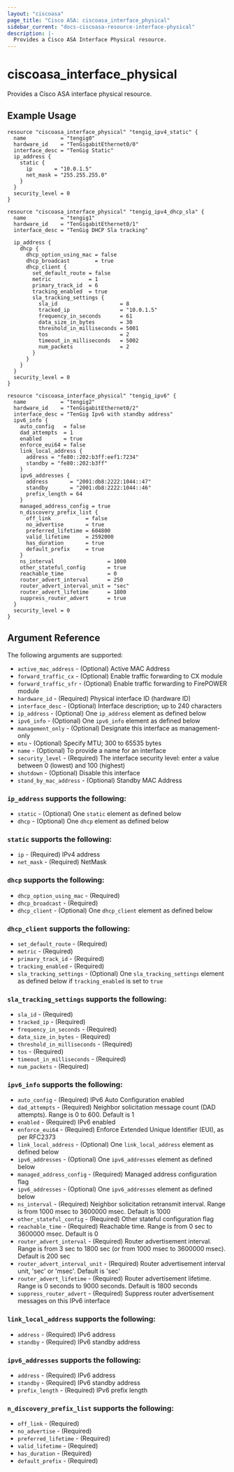 ```yaml
---
layout: "ciscoasa"
page_title: "Cisco ASA: ciscoasa_interface_physical"
sidebar_current: "docs-ciscoasa-resource-interface-physical"
description: |-
  Provides a Cisco ASA Interface Physical resource.
---
```


# ciscoasa_interface_physical

Provides a Cisco ASA interface physical resource.

## Example Usage

```hcl
resource "ciscoasa_interface_physical" "tengig_ipv4_static" {
  name           = "tengig0"
  hardware_id    = "TenGigabitEthernet0/0"
  interface_desc = "TenGig Static"
  ip_address {
    static {
      ip       = "10.0.1.5"
      net_mask = "255.255.255.0"
    }
  }
  security_level = 0
}

resource "ciscoasa_interface_physical" "tengig_ipv4_dhcp_sla" {
  name           = "tengig1"
  hardware_id    = "TenGigabitEthernet0/1"
  interface_desc = "TenGig DHCP Sla tracking"

  ip_address {
    dhcp {
      dhcp_option_using_mac = false
      dhcp_broadcast        = true
      dhcp_client {
        set_default_route = false
        metric            = 1
        primary_track_id  = 6
        tracking_enabled  = true
        sla_tracking_settings {
          sla_id                    = 8
          tracked_ip                = "10.0.1.5"
          frequency_in_seconds      = 61
          data_size_in_bytes        = 30
          threshold_in_milliseconds = 5001
          tos                       = 2
          timeout_in_milliseconds   = 5002
          num_packets               = 2
        }
      }
    }
  }
  security_level = 0
}

resource "ciscoasa_interface_physical" "tengig_ipv6" {
  name           = "tengig2"
  hardware_id    = "TenGigabitEthernet0/2"
  interface_desc = "TenGig Ipv6 with standby address"
  ipv6_info {
    auto_config   = false
    dad_attempts  = 1
    enabled       = true
    enforce_eui64 = false
    link_local_address {
      address = "fe80::202:b3ff:eef1:7234"
      standby = "fe80::202:b3ff"
    }
    ipv6_addresses {
      address       = "2001:db8:2222:1044::47"
      standby       = "2001:db8:2222:1044::46"
      prefix_length = 64
    }
    managed_address_config = true
    n_discovery_prefix_list {
      off_link           = false
      no_advertise       = true
      preferred_lifetime = 604800
      valid_lifetime     = 2592000
      has_duration       = true
      default_prefix     = true
    }
    ns_interval                 = 1000
    other_stateful_config       = true
    reachable_time              = 0
    router_advert_interval      = 250
    router_advert_interval_unit = "sec"
    router_advert_lifetime      = 1800
    suppress_router_advert      = true
  }
  security_level = 0
}
```

## Argument Reference

The following arguments are supported:

* `active_mac_address` - (Optional) Active MAC Address
* `forward_traffic_cx` - (Optional) Enable traffic forwarding to CX module
* `forward_traffic_sfr` - (Optional) Enable traffic forwarding to FirePOWER module
* `hardware_id` - (Required) Physical interface ID (hardware ID)
* `interface_desc` - (Optional) Interface description; up to 240 characters
* `ip_address` - (Optional) One `ip_address` element as defined below
* `ipv6_info` - (Optional) One `ipv6_info` element as defined below
* `management_only` - (Optional) Designate this interface as management-only
* `mtu` - (Optional) Specify MTU; 300 to 65535 bytes
* `name` - (Optional) To provide a name for an interface
* `security_level` - (Required) The interface security level: enter a value between 0 (lowest) and 100 (highest)
* `shutdown` - (Optional) Disable this interface
* `stand_by_mac_address` - (Optional) Standby MAC Address

### `ip_address` supports the following:

* `static` - (Optional) One `static` element as defined below
* `dhcp` - (Optional) One `dhcp` element as defined below

### `static` supports the following:

* `ip` - (Required) IPv4 address
* `net_mask` - (Required) NetMask

### `dhcp` supports the following:

* `dhcp_option_using_mac` - (Required)
* `dhcp_broadcast` - (Required)
* `dhcp_client` - (Optional) One `dhcp_client` element as defined below

### `dhcp_client` supports the following:

* `set_default_route` - (Required)
* `metric` - (Required)
* `primary_track_id` - (Required)
* `tracking_enabled` - (Required)
* `sla_tracking_settings` - (Optional) One `sla_tracking_settings` element as defined below if `tracking_enabled` is set to `true`

### `sla_tracking_settings` supports the following:

* `sla_id` - (Required)
* `tracked_ip` - (Required)
* `frequency_in_seconds` - (Required)
* `data_size_in_bytes` - (Required)
* `threshold_in_milliseconds` - (Required)
* `tos` - (Required)
* `timeout_in_milliseconds` - (Required)
* `num_packets` - (Required)

### `ipv6_info` supports the following:

* `auto_config` - (Required) IPv6 Auto Configuration enabled
* `dad_attempts` - (Required) Neighbor solicitation message count (DAD attempts). Range is 0 to 600. Default is 1
* `enabled` - (Required) IPv6 enabled
* `enforce_eui64` - (Required) Enforce Extended Unique Identifier (EUI), as per RFC2373
* `link_local_address` - (Optional) One `link_local_address` element as defined below
* `ipv6_addresses` - (Optional) One `ipv6_addresses` element as defined below
* `managed_address_config` - (Required) Managed address configuration flag
* `ipv6_addresses` - (Optional) One `ipv6_addresses` element as defined below
* `ns_interval` - (Required) Neighbor solicitation retransmit interval. Range is from 1000 msec to 3600000 msec. Default is 1000
* `other_stateful_config` - (Required) Other stateful configuration flag
* `reachable_time` - (Required) Reachable time. Range is from 0 sec to 3600000 msec. Default is 0
* `router_advert_interval` - (Required) Router advertisement interval. Range is from 3 sec to 1800 sec (or from 1000 msec to 3600000 msec). Default is 200 sec
* `router_advert_interval_unit` - (Required) Router advertisement interval unit, 'sec' or 'msec'. Default is 'sec'
* `router_advert_lifetime` - (Required) Router advertisement lifetime. Range is 0 seconds to 9000 seconds. Default is 1800 seconds
* `suppress_router_advert` - (Required) Suppress router advertisement messages on this IPv6 interface

### `link_local_address` supports the following:

* `address` - (Required) IPv6 address
* `standby` - (Required) IPv6 standby address

### `ipv6_addresses` supports the following:

* `address` - (Required) IPv6 address
* `standby` - (Required) IPv6 standby address
* `prefix_length` - (Required) IPv6 prefix length

### `n_discovery_prefix_list` supports the following:

* `off_link` - (Required)
* `no_advertise` - (Required)
* `preferred_lifetime` - (Required)
* `valid_lifetime` - (Required)
* `has_duration` - (Required)
* `default_prefix` - (Required)